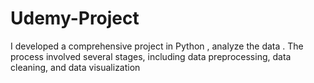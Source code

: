 # Udemy-Project
I developed a comprehensive project in Python , analyze the data . The process involved several stages, including data preprocessing, data cleaning, and data visualization
